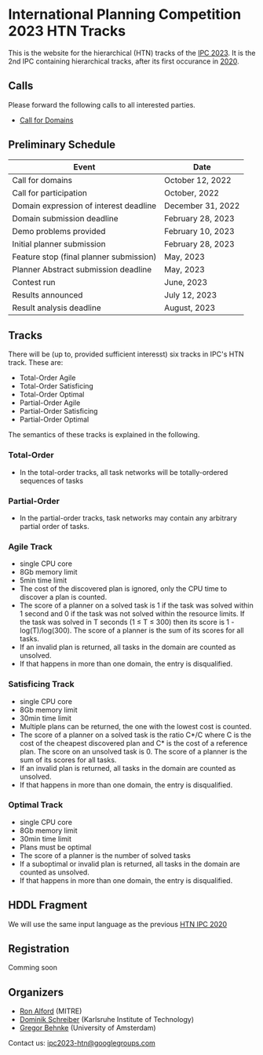 # International Planning Competition 2023 HTN Tracks

This is the website for the hierarchical (HTN) tracks of the
[IPC 2023](https://ipc2023.github.io).
It is the 2nd IPC containing hierarchical tracks, after its first occurance in [2020](https://ipc.hierarchical-task.net).


## Calls
Please forward the following calls to all interested parties.

 - [Call for Domains](calls/ipc2023-call-for-domains.txt)


## Preliminary Schedule

| Event  | Date  |
|---|---|
|Call for domains  |   October 12, 2022|
|Call for participation| October, 2022|
|Domain expression of interest deadline|     December 31, 2022|
|Domain submission deadline |    February 28, 2023|
|Demo problems provided    |  February 10, 2023|
|Initial planner submission |    February 28, 2023|
|Feature stop (final planner submission) |    May, 2023|
|Planner Abstract submission deadline  |   May, 2023|
|Contest run           |June, 2023|
|Results announced     |July 12, 2023|
|Result analysis deadline  |   August, 2023|



## Tracks
There will be (up to, provided sufficient interesst) six tracks in IPC's HTN track. These are:
 - Total-Order Agile
 - Total-Order Satisficing
 - Total-Order Optimal
 - Partial-Order Agile
 - Partial-Order Satisficing
 - Partial-Order Optimal

The semantics of these tracks is explained in the following.

### Total-Order
 - In the total-order tracks, all task networks will be totally-ordered sequences of tasks

### Partial-Order
 - In the partial-order tracks, task networks may contain any arbitrary partial order of tasks.


### Agile Track
 - single CPU core
 - 8Gb memory limit
 - 5min time limit
 - The cost of the discovered plan is ignored, only the CPU time to discover a plan is counted.
 - The score of a planner on a solved task is 1 if the task was solved within 1 second and 0 if the task was not solved within the resource limits. If the task was solved in T seconds (1 ≤ T ≤ 300) then its score is 1 - log(T)/log(300). The score of a planner is the sum of its scores for all tasks.
 - If an invalid plan is returned, all tasks in the domain are counted as unsolved.
 - If that happens in more than one domain, the entry is disqualified.

### Satisficing Track
 - single CPU core
 - 8Gb memory limit
 - 30min time limit
 - Multiple plans can be returned, the one with the lowest cost is counted.
 - The score of a planner on a solved task is the ratio C\*/C where C is the
   cost of the cheapest discovered plan and C\* is the cost of a reference plan. The score on an unsolved task is 0. The score of a planner is the sum of its scores for all tasks.
 - If an invalid plan is returned, all tasks in the domain are counted as unsolved.
 - If that happens in more than one domain, the entry is disqualified.

### Optimal Track
 - single CPU core
 - 8Gb memory limit
 - 30min time limit
 - Plans must be optimal
 - The score of a planner is the number of solved tasks
 - If a suboptimal or invalid plan is returned, all tasks in the domain are counted as unsolved.
 - If that happens in more than one domain, the entry is disqualified.


## HDDL Fragment
We will use the same input language as the previous [HTN IPC 2020](https://ipc.hierarchical-task.net/benchmarks/input-language)

## Registration
Comming soon

## Organizers
 - [Ron Alford](https://www.volus.net) (MITRE)
 - [Dominik Schreiber](https://www.dominikschreiber.de/) (Karlsruhe Institute of Technology)
 - [Gregor Behnke](https://staff.fnwi.uva.nl/g.behnke/) (University of Amsterdam)

Contact us: [ipc2023-htn@googlegroups.com](mailto:ipc2023-htn@googlegroups.com)
